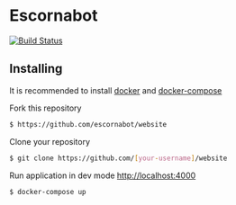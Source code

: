 # Escornabot

[![Build Status](https://travis-ci.org/escornabot/website.svg?branch=master)](https://travis-ci.org/escornabot/website)

## Installing

It is recommended to install [docker][1] and [docker-compose][2]

Fork this repository

```sh
$ https://github.com/escornabot/website
```

Clone your repository

```sh
$ git clone https://github.com/[your-username]/website
```

Run application in dev mode <http://localhost:4000>
```sh
$ docker-compose up
```

[1]: https://docs.docker.com/install/
[2]: https://docs.docker.com/compose/install/
